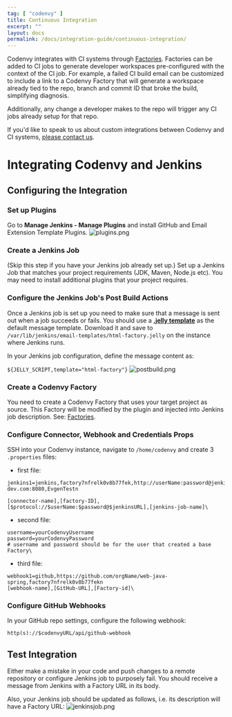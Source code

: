 ```yaml
---
tag: [ "codenvy" ]
title: Continuous Integration
excerpt: ""
layout: docs
permalink: /docs/integration-guide/continuous-integration/
---
```

Codenvy integrates with CI systems through [Factories](../../integration-guide/workspace-automation). Factories can be added to CI jobs to generate developer workspaces pre-configured with the context of the CI job. For example, a failed CI build email can be customized to include a link to a Codenvy Factory that will generate a workspace already tied to the repo, branch and commit ID that broke the build, simplifying diagnosis.

Additionally, any change a developer makes to the repo will trigger any CI jobs already setup for that repo.

If you'd like to speak to us about custom integrations between Codenvy and CI systems, [please contact us](https://codenvy.com/contact/questions/).

# Integrating Codenvy and Jenkins

## Configuring the Integration

### Set up Plugins  
Go to **Manage Jenkins - Manage Plugins** and install GitHub and Email Extension Template Plugins.
![plugins.png](../../../assets/imgs/plugins.png)

### Create a Jenkins Job  
(Skip this step if you have your Jenkins job already set up.)
Set up a Jenkins Job that matches your project requirements (JDK, Maven, Node.js etc). You may need to install additional plugins that your project requires.

### Configure the Jenkins Job's Post Build Actions  
Once a Jenkins job is set up you need to make sure that a message is sent out when a job succeeds or fails. You should use a **[.jelly template](https://gist.githubusercontent.com/stour/219f30ae3c6aa260ffd5/raw/f83feec8ee08142fe1fca2d1c8c1f9edc52a0e34/html-factory.jelly)** as the default message template. Download it and save to `/var/lib/jenkins/email-templates/html-factory.jelly` on the instance where Jenkins runs.

In your Jenkins job configuration, define the message content as:

`${JELLY_SCRIPT,template="html-factory"}`
![postbuild.png](../../../assets/imgs/postbuild.png)

### Create a Codenvy Factory  
You need to create a Codenvy Factory that uses your target project as source. This Factory will be modified by the plugin and injected into Jenkins job description. See: [Factories](../../integration-guide/workspace-automation).

### Configure Connector, Webhook and Credentials Props  
SSH into your Codenvy instance, navigate to `/home/codenvy` and create 3 `.properties` files:

- first file:  

```text  
jenkins1=jenkins,factory7nfrelk0v8b77fek,http://userName:password@jenkins.codenvy-dev.com:8080,EvgenTestn

[connector-name],[factory-ID],[$protocol://$userName:$password@$jenkinsURL],[jenkins-job-name]\
```   

- second file:  

```text  
username=yourCodenvyUsername
password=yourCodenvyPassword
# username and password should be for the user that created a base Factory\
```   

- third file:  

```text  
webhook1=github,https://github.com/orgName/web-java-spring,factory7nfrelk0v8b77fekn
[webhook-name],[GitHub-URL],[Factory-id]\
```   

### Configure GitHub Webhooks  
In your GitHub repo settings, configure the following webhook:

`http(s)://$codenvyURL/api/github-webhook`


## Test Integration  
Either make a mistake in your code and push changes to a remote repository or configure Jenkins job to purposely fail. You should receive a message from Jenkins with a Factory URL in its body.

Also, your Jenkins job should be updated as follows, i.e. its description will have a Factory URL:
![jenkinsjob.png](../../../assets/imgs/jenkinsjob.png)
